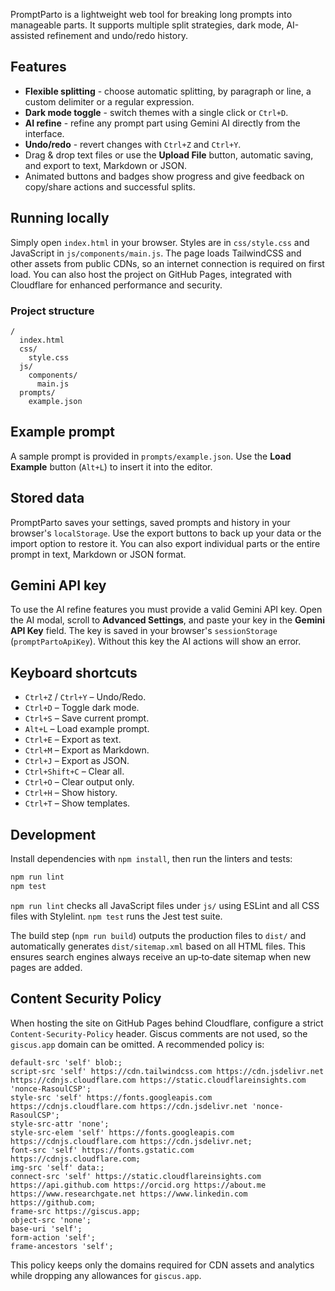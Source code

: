 PromptParto is a lightweight web tool for breaking long prompts into manageable parts. It supports multiple split strategies, dark mode, AI-assisted refinement and undo/redo history.

## Features

- **Flexible splitting** - choose automatic splitting, by paragraph or line, a custom delimiter or a regular expression.
- **Dark mode toggle** - switch themes with a single click or `Ctrl+D`.
- **AI refine** - refine any prompt part using Gemini AI directly from the interface.
- **Undo/redo** - revert changes with `Ctrl+Z` and `Ctrl+Y`.
- Drag & drop text files or use the **Upload File** button, automatic saving, and export to text, Markdown or JSON.
- Animated buttons and badges show progress and give feedback on copy/share actions and successful splits.

## Running locally

Simply open `index.html` in your browser. Styles are in `css/style.css` and JavaScript in `js/components/main.js`. The page loads TailwindCSS and other assets from public CDNs, so an internet connection is required on first load. You can also host the project on GitHub Pages, integrated with Cloudflare for enhanced performance and security.

### Project structure

```
/
  index.html
  css/
    style.css
  js/
    components/
      main.js
  prompts/
    example.json
```

## Example prompt

A sample prompt is provided in `prompts/example.json`. Use the **Load Example** button (`Alt+L`) to insert it into the editor.

## Stored data

PromptParto saves your settings, saved prompts and history in your browser's `localStorage`. Use the export buttons to back up your data or the import option to restore it. You can also export individual parts or the entire prompt in text, Markdown or JSON format.

## Gemini API key

To use the AI refine features you must provide a valid Gemini API key. Open the AI modal, scroll to **Advanced Settings**, and paste your key in the **Gemini API Key** field. The key is saved in your browser's `sessionStorage` (`promptPartoApiKey`). Without this key the AI actions will show an error.

## Keyboard shortcuts

- `Ctrl+Z` / `Ctrl+Y` – Undo/Redo.
- `Ctrl+D` – Toggle dark mode.
- `Ctrl+S` – Save current prompt.
- `Alt+L` – Load example prompt.
- `Ctrl+E` – Export as text.
- `Ctrl+M` – Export as Markdown.
- `Ctrl+J` – Export as JSON.
- `Ctrl+Shift+C` – Clear all.
- `Ctrl+O` – Clear output only.
- `Ctrl+H` – Show history.
- `Ctrl+T` – Show templates.

## Development

Install dependencies with `npm install`, then run the linters and tests:

```bash
npm run lint
npm test
```

`npm run lint` checks all JavaScript files under `js/` using ESLint and all CSS files with Stylelint.
`npm test` runs the Jest test suite.

The build step (`npm run build`) outputs the production files to `dist/` and automatically generates `dist/sitemap.xml` based on all HTML files. This ensures search engines always receive an up‑to‑date sitemap when new pages are added.

## Content Security Policy

When hosting the site on GitHub Pages behind Cloudflare, configure a strict
`Content-Security-Policy` header. Giscus comments are not used, so the
`giscus.app` domain can be omitted. A recommended policy is:

```text
default-src 'self' blob:;
script-src 'self' https://cdn.tailwindcss.com https://cdn.jsdelivr.net https://cdnjs.cloudflare.com https://static.cloudflareinsights.com 'nonce-RasoulCSP';
style-src 'self' https://fonts.googleapis.com https://cdnjs.cloudflare.com https://cdn.jsdelivr.net 'nonce-RasoulCSP';
style-src-attr 'none';
style-src-elem 'self' https://fonts.googleapis.com https://cdnjs.cloudflare.com https://cdn.jsdelivr.net;
font-src 'self' https://fonts.gstatic.com https://cdnjs.cloudflare.com;
img-src 'self' data:;
connect-src 'self' https://static.cloudflareinsights.com https://api.github.com https://orcid.org https://about.me https://www.researchgate.net https://www.linkedin.com https://github.com;
frame-src https://giscus.app;
object-src 'none';
base-uri 'self';
form-action 'self';
frame-ancestors 'self';
```

This policy keeps only the domains required for CDN assets and analytics while
dropping any allowances for `giscus.app`.